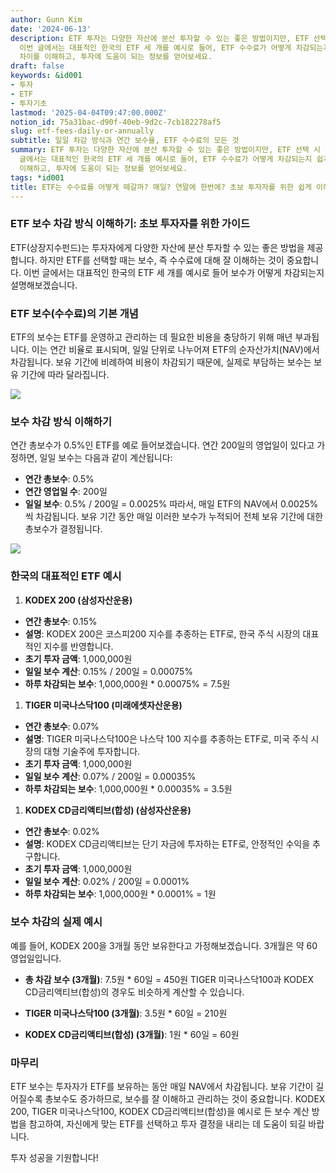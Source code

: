 ```yaml
---
author: Gunn Kim
date: '2024-06-13'
description: ETF 투자는 다양한 자산에 분산 투자할 수 있는 좋은 방법이지만, ETF 선택 시 수수료 구조를 이해하는 것이 중요합니다.
  이번 글에서는 대표적인 한국의 ETF 세 개를 예시로 들어, ETF 수수료가 어떻게 차감되는지 쉽게 설명합니다. 일일 차감 방식과 연간 보수율의
  차이를 이해하고, 투자에 도움이 되는 정보를 얻어보세요.
draft: false
keywords: &id001
- 투자
- ETF
- 투자기초
lastmod: '2025-04-04T09:47:00.000Z'
notion_id: 75a31bac-d90f-40eb-9d2c-7cb182278af5
slug: etf-fees-daily-or-annually
subtitle: 일일 차감 방식과 연간 보수율, ETF 수수료의 모든 것
summary: ETF 투자는 다양한 자산에 분산 투자할 수 있는 좋은 방법이지만, ETF 선택 시 수수료 구조를 이해하는 것이 중요합니다. 이번
  글에서는 대표적인 한국의 ETF 세 개를 예시로 들어, ETF 수수료가 어떻게 차감되는지 쉽게 설명합니다. 일일 차감 방식과 연간 보수율의 차이를
  이해하고, 투자에 도움이 되는 정보를 얻어보세요.
tags: *id001
title: ETF는 수수료를 어떻게 떼갈까? 매일? 연말에 한번에? 초보 투자자를 위한 쉽게 이해하는 가이드
---
```


### ETF 보수 차감 방식 이해하기: 초보 투자자를 위한 가이드

ETF(상장지수펀드)는 투자자에게 다양한 자산에 분산 투자할 수 있는 좋은 방법을 제공합니다. 하지만 ETF를 선택할 때는 보수, 즉 수수료에 대해 잘 이해하는 것이 중요합니다. 이번 글에서는 대표적인 한국의 ETF 세 개를 예시로 들어 보수가 어떻게 차감되는지 설명해보겠습니다.

### ETF 보수(수수료)의 기본 개념

ETF의 보수는 ETF를 운영하고 관리하는 데 필요한 비용을 충당하기 위해 매년 부과됩니다. 이는 연간 비율로 표시되며, 일일 단위로 나누어져 ETF의 순자산가치(NAV)에서 차감됩니다. 보유 기간에 비례하여 비용이 차감되기 때문에, 실제로 부담하는 보수는 보유 기간에 따라 달라집니다.

![](https://prod-files-secure.s3.us-west-2.amazonaws.com/94f51666-273a-443d-bf89-42827b5b6876/66d889dd-d2f2-49e9-9e17-39d7cc168950/Untitled.png?X-Amz-Algorithm=AWS4-HMAC-SHA256&X-Amz-Content-Sha256=UNSIGNED-PAYLOAD&X-Amz-Credential=ASIAZI2LB466UU3Q3NW4%2F20250622%2Fus-west-2%2Fs3%2Faws4_request&X-Amz-Date=20250622T034108Z&X-Amz-Expires=3600&X-Amz-Security-Token=IQoJb3JpZ2luX2VjEPj%2F%2F%2F%2F%2F%2F%2F%2F%2F%2FwEaCXVzLXdlc3QtMiJGMEQCIDYgYgzC9FR2eud8bs3rhOOoBrsh1xT8f8Eck6MeZiHkAiABjeanbyPmiplWRwSY3LOG15Z%2FUXIdUXaPL2ZVbpeyYCqIBAjh%2F%2F%2F%2F%2F%2F%2F%2F%2F%2F8BEAAaDDYzNzQyMzE4MzgwNSIMVK%2FPq7vh2SROOA9OKtwDmaMZPeRzMZ72iYT6nndJNwuJhj0bodlvzsOn8pGFU4vYejrPa9ZQi9k%2BH2Fjrl3lcUbzSKzTRayXLnrnZ3pixNcvovm1rug%2BdHpEF%2ByaceqKFzjDUg5O3jA7fncDg5dQFP8fgWNm5FL6UXBxf%2F5p8JorsCKqfY3lCy95zbDQhaUDDLRYRS5ai57UgS6mrluRJVkI4nWIDqoHAbHZx6meWMdpq%2FOagCbcCqeahFnwDdVYrm5zQACO%2BLQct5I4QqdQidnkWe1XRhwk2oUZ7nmCaRo63FzybsQbeOsPlYJnX098o%2FzQc%2FHNRW1nJ9UAH%2Bx2znOBMTmDWW0apQz0fBAsptBcLvgUxJ1bQAn5E%2FVFde591HTN%2F0tde%2FIamY2sIwyum1%2F%2BbTdfCgwyNRjSIqmkerVFlHUDXgcyQ%2BjarP6NnxkLj75jlfGQ0pCcp7sKZ4zDZNMYaAXN3xIfP8z%2FmOhKwf8zCkqjPLbX%2BWY8l2AmHQGo2kwQFmeMqnFtq8HFJEmapIxJ8G8ee%2FcElq4o94pSuc7YdFQ%2BIuzZUxm6NM13y9z%2FGBtUb8GWUfUyvqb%2BD6uxfVHnc5BcEVPgFJ6gW%2FWAB42SxKhGqMJEK0q3cTp0LsXommSr%2BCmuZnKLYp4wtYfdwgY6pgFk1n2%2F3R8VXJ%2FIAejNsdvIT2uvLyCMf11LJ9hsUAkVeVP4FxKe9DAraGX%2FKITI67csYN1QKNRydpIwgJNCLS0%2BtKJaD0LON92UezX89Yd%2BYxD%2BUxYM4KTJ8Zj7wNbBDxH4vNpIZUbWz58a1qdjiPTtJ%2FDTy5MoKeiJx%2F4hWJTLk5icLbHMG5DPLHO1HmApMmTjK1qMYSROE91jHDnbcjKAyDaHJ2X1&X-Amz-Signature=0a14fe45a775ae54fc5271fdb6392b301cc1d814a22b7b82996f5c8c0cc28dde&X-Amz-SignedHeaders=host&x-amz-checksum-mode=ENABLED&x-id=GetObject)


### 보수 차감 방식 이해하기

연간 총보수가 0.5%인 ETF를 예로 들어보겠습니다. 연간 200일의 영업일이 있다고 가정하면, 일일 보수는 다음과 같이 계산됩니다:

- **연간 총보수**: 0.5%
- **연간 영업일 수**: 200일
- **일일 보수**: 0.5% / 200일 = 0.0025%
따라서, 매일 ETF의 NAV에서 0.0025%씩 차감됩니다. 보유 기간 동안 매일 이러한 보수가 누적되어 전체 보유 기간에 대한 총보수가 결정됩니다.

![](https://prod-files-secure.s3.us-west-2.amazonaws.com/94f51666-273a-443d-bf89-42827b5b6876/3ebcc951-c81d-42c2-b687-28874c4208f6/Untitled.png?X-Amz-Algorithm=AWS4-HMAC-SHA256&X-Amz-Content-Sha256=UNSIGNED-PAYLOAD&X-Amz-Credential=ASIAZI2LB466UU3Q3NW4%2F20250622%2Fus-west-2%2Fs3%2Faws4_request&X-Amz-Date=20250622T034108Z&X-Amz-Expires=3600&X-Amz-Security-Token=IQoJb3JpZ2luX2VjEPj%2F%2F%2F%2F%2F%2F%2F%2F%2F%2FwEaCXVzLXdlc3QtMiJGMEQCIDYgYgzC9FR2eud8bs3rhOOoBrsh1xT8f8Eck6MeZiHkAiABjeanbyPmiplWRwSY3LOG15Z%2FUXIdUXaPL2ZVbpeyYCqIBAjh%2F%2F%2F%2F%2F%2F%2F%2F%2F%2F8BEAAaDDYzNzQyMzE4MzgwNSIMVK%2FPq7vh2SROOA9OKtwDmaMZPeRzMZ72iYT6nndJNwuJhj0bodlvzsOn8pGFU4vYejrPa9ZQi9k%2BH2Fjrl3lcUbzSKzTRayXLnrnZ3pixNcvovm1rug%2BdHpEF%2ByaceqKFzjDUg5O3jA7fncDg5dQFP8fgWNm5FL6UXBxf%2F5p8JorsCKqfY3lCy95zbDQhaUDDLRYRS5ai57UgS6mrluRJVkI4nWIDqoHAbHZx6meWMdpq%2FOagCbcCqeahFnwDdVYrm5zQACO%2BLQct5I4QqdQidnkWe1XRhwk2oUZ7nmCaRo63FzybsQbeOsPlYJnX098o%2FzQc%2FHNRW1nJ9UAH%2Bx2znOBMTmDWW0apQz0fBAsptBcLvgUxJ1bQAn5E%2FVFde591HTN%2F0tde%2FIamY2sIwyum1%2F%2BbTdfCgwyNRjSIqmkerVFlHUDXgcyQ%2BjarP6NnxkLj75jlfGQ0pCcp7sKZ4zDZNMYaAXN3xIfP8z%2FmOhKwf8zCkqjPLbX%2BWY8l2AmHQGo2kwQFmeMqnFtq8HFJEmapIxJ8G8ee%2FcElq4o94pSuc7YdFQ%2BIuzZUxm6NM13y9z%2FGBtUb8GWUfUyvqb%2BD6uxfVHnc5BcEVPgFJ6gW%2FWAB42SxKhGqMJEK0q3cTp0LsXommSr%2BCmuZnKLYp4wtYfdwgY6pgFk1n2%2F3R8VXJ%2FIAejNsdvIT2uvLyCMf11LJ9hsUAkVeVP4FxKe9DAraGX%2FKITI67csYN1QKNRydpIwgJNCLS0%2BtKJaD0LON92UezX89Yd%2BYxD%2BUxYM4KTJ8Zj7wNbBDxH4vNpIZUbWz58a1qdjiPTtJ%2FDTy5MoKeiJx%2F4hWJTLk5icLbHMG5DPLHO1HmApMmTjK1qMYSROE91jHDnbcjKAyDaHJ2X1&X-Amz-Signature=46a7fda4eb000ef26687f3c870ea4530c4e841581e158fa725e935dae01c3897&X-Amz-SignedHeaders=host&x-amz-checksum-mode=ENABLED&x-id=GetObject)

### 한국의 대표적인 ETF 예시

1. **KODEX 200 (삼성자산운용)**
- **연간 총보수**: 0.15%
- **설명**: KODEX 200은 코스피200 지수를 추종하는 ETF로, 한국 주식 시장의 대표적인 지수를 반영합니다.
- **초기 투자 금액**: 1,000,000원
- **일일 보수 계산**: 0.15% / 200일 = 0.00075%
- **하루 차감되는 보수**: 1,000,000원 * 0.00075% = 7.5원
1. **TIGER 미국나스닥100 (미래에셋자산운용)**
- **연간 총보수**: 0.07%
- **설명**: TIGER 미국나스닥100은 나스닥 100 지수를 추종하는 ETF로, 미국 주식 시장의 대형 기술주에 투자합니다.
- **초기 투자 금액**: 1,000,000원
- **일일 보수 계산**: 0.07% / 200일 = 0.00035%
- **하루 차감되는 보수**: 1,000,000원 * 0.00035% = 3.5원
1. **KODEX CD금리액티브(합성) (삼성자산운용)**
- **연간 총보수**: 0.02%
- **설명**: KODEX CD금리액티브는 단기 자금에 투자하는 ETF로, 안정적인 수익을 추구합니다.
- **초기 투자 금액**: 1,000,000원
- **일일 보수 계산**: 0.02% / 200일 = 0.0001%
- **하루 차감되는 보수**: 1,000,000원 * 0.0001% = 1원
### 보수 차감의 실제 예시

예를 들어, KODEX 200을 3개월 동안 보유한다고 가정해보겠습니다. 3개월은 약 60 영업일입니다.

- **총 차감 보수 (3개월)**: 7.5원 * 60일 = 450원
TIGER 미국나스닥100과 KODEX CD금리액티브(합성)의 경우도 비슷하게 계산할 수 있습니다.

- **TIGER 미국나스닥100 (3개월)**: 3.5원 * 60일 = 210원
- **KODEX CD금리액티브(합성) (3개월)**: 1원 * 60일 = 60원
### 마무리

ETF 보수는 투자자가 ETF를 보유하는 동안 매일 NAV에서 차감됩니다. 보유 기간이 길어질수록 총보수도 증가하므로, 보수를 잘 이해하고 관리하는 것이 중요합니다. KODEX 200, TIGER 미국나스닥100, KODEX CD금리액티브(합성)을 예시로 든 보수 계산 방법을 참고하여, 자신에게 맞는 ETF를 선택하고 투자 결정을 내리는 데 도움이 되길 바랍니다.

투자 성공을 기원합니다!

